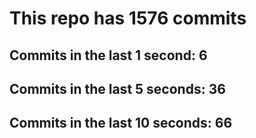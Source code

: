 # This repo has 1576 commits

## Commits in the last 1 second: 6
## Commits in the last 5 seconds: 36
## Commits in the last 10 seconds: 66
